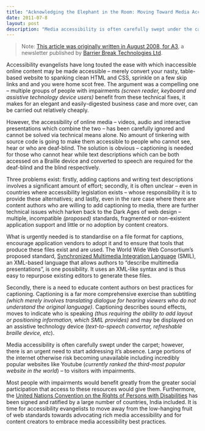 ```yaml
---
title: "Acknowledging the Elephant in the Room: Moving Toward Media Accessibility"
date: 2011-07-8
layout: post
description: "Media accessibility is often carefully swept under the carpet; however, there is an urgent need to start addressing it’s absence. Large portions of the internet otherwise risk becoming unavailable to visitors with impairments."
---
```

> Note: [This article was originally written in August 2008, for A3](http://a3.barrierbreak.com/media2008.php), a newsletter published by [Barrier Break Technologies Ltd](http://www.barrierbreak.com/).

Accessibility evangelists have long touted the ease with which inaccessible online content may be made accessible &#8211; merely convert your nasty, table-based website to spanking clean HTML and CSS, sprinkle on a few skip links and and you were home scot free. The argument was a compelling one &#8211; multiple groups of people with impairments _(screen reader, keyboard and assistive technology device users)_ benefit from these technical fixes, it makes for an elegant and easily-digested business case and more over, can be carried out relatively cheaply.

However, the accessibility of online media &#8211; videos, audio and interactive presentations which combine the two &#8211; has been carefully ignored and cannot be solved via technical means alone. No amount of tinkering with source code is going to make them accessible to people who cannot see, hear or who are deaf-blind. The solution is obvious &#8211; captioning is needed for those who cannot hear while text descriptions which can be both accessed on a Braille device and converted to speech are required for the deaf-blind and the blind respectively.

Three problems exist: firstly, adding captions and writing text descriptions involves a significant amount of effort; secondly, it is often unclear &#8211; even in countries where accessibility legislation exists &#8211; whose responsibility it is to provide these alternatives; and lastly, even in the rare case where there are content authors who are willing to add captioning to media, there are further technical issues which harken back to the Dark Ages of web design &#8211; multiple, incompatible _(proposed)_ standards, fragmented or non-existent application support and little or no adoption by content creators.

What is urgently needed is to standardise on a file format for captions, encourage application vendors to adopt it and to ensure that tools that produce these files exist and are used. The World Wide Web Consortium’s proposed standard, [Synchronized Multimedia Integration Language](http://www.w3.org/TR/REC-smil/) (SMIL), an XML-based language that allows authors to “describe multimedia presentations”, is one possibility. It uses an XML-like syntax and is thus easy to repurpose existing editors to generate these files.

Secondly, there is a need to educate content authors on best practices for captioning. Captioning is a far more comprehensive exercise than subtitling _(which merely involves translating dialogue for hearing viewers who do not understand the original language)_. Captioning describes sound effects, moves to indicate who is speaking _(thus requiring the ability to add layout or positioning information, which SMIL provides)_ and may be displayed on an assistive technology device (_text-to-speech convertor, refreshable braille device, etc_).

Media accessibility is often carefully swept under the carpet; however, there is an urgent need to start addressing it’s absence. Large portions of the internet otherwise risk becoming unavailable including incredibly popular websites like Youtube (_currently ranked the third-most popular website in the world_) &#8211; to visitors with impairments.

Most people with impairments would benefit greatly from the greater social participation that access to these resources would give them. Furthermore, the [United Nations Convention on the Rights of Persons with Disabilities](http://www.un.org/disabilities/default.asp?id=150) has been signed and ratified by a large number of countries, India included. It is time for accessibility evangelists to move away from the low-hanging fruit of web standards towards advocating rich media accessibility and for content creators to embrace media accessibility best practices.